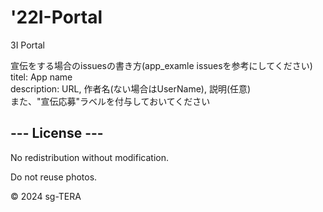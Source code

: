# '22I-Portal

3I Portal

宣伝をする場合のissuesの書き方(app_examle issuesを参考にしてください)  
titel: App name  
description: URL, 作者名(ない場合はUserName), 説明(任意)  
また、"宣伝応募"ラベルを付与しておいてください

## --- License ---  

No redistribution without modification.  

Do not reuse photos.

© 2024 sg-TERA
